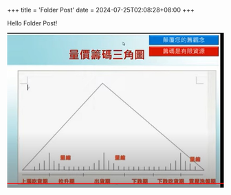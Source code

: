+++
title = 'Folder Post'
date = 2024-07-25T02:08:28+08:00
+++


Hello Folder Post!


![TR](./triangle.jpg)